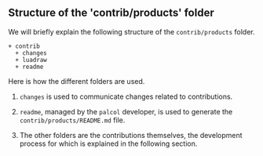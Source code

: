 Structure of the 'contrib/products' folder
------------------------------------------

We will briefly explain the following structure of the `contrib/products` folder.

<!-- FOLDER STRUCT. AUTO - START -->
~~~
+ contrib
  + changes
  + luadraw
  + readme
~~~
<!-- FOLDER STRUCT. AUTO - END -->

Here is how the different folders are used.

  1. `changes` is used to communicate changes related to contributions.

  1. `readme`, managed by the `palcol` developer, is used to generate the `contrib/products/README.md` file.

  1. The other folders are the contributions themselves, the development process for which is explained in the following section.
